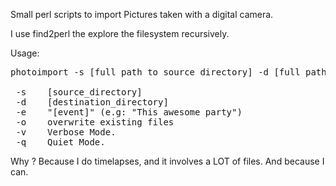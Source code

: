 Small perl scripts to import Pictures taken with a digital camera. 

I use find2perl the explore the filesystem recursively.

Usage:

<pre>
photoimport -s [full path to source directory] -d [full path to destination directory]

 -s    [source_directory]
 -d    [destination_directory]
 -e    "[event]" (e.g: "This awesome party")
 -o    overwrite existing files
 -v    Verbose Mode.
 -q    Quiet Mode.
</pre>

Why ? Because I do timelapses, and it involves a LOT of files. And because I can.
